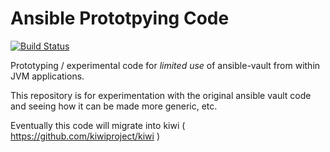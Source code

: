 # Ansible Prototpying Code

[![Build Status](https://travis-ci.com/sleberknight/ansible-vault-experimental.svg?branch=master)](https://travis-ci.com/sleberknight/ansible-vault-experimental)

Prototyping / experimental code for _limited use_ of ansible-vault from within JVM applications.

This repository is for experimentation with the original ansible vault code and seeing how it can be made more generic, etc.

Eventually this code will migrate into kiwi ( https://github.com/kiwiproject/kiwi )
